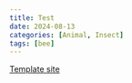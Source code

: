 ```yaml
---
title: Test
date: 2024-08-13
categories: [Animal, Insect]
tags: [bee]
---
```


[Template site](https://chirpy.cotes.page/posts/write-a-new-post/)